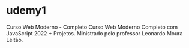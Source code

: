 # udemy1
Curso Web Moderno - Completo
Curso Web Moderno Completo com JavaScript 2022 + Projetos. Ministrado pelo professor Leonardo Moura Leitão.
